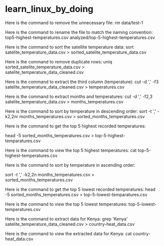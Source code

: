 # learn_linux_by_doing
Here is the command to remove the unnecessary file:
rm data/test-1

Here is the command to rename the file to match the naming convention:
top5-highest-temperatures.csv analyzed/top-5-highest-temperatures.csv

Here is the command to sort the satellite temperature data:
sort satelite_temperature_data.csv > sorted_satelite_temperature_data.csv

Here is the command to remove duplicate rows:
uniq sorted_satelite_temperature_data.csv > satelite_temperature_data_cleaned.csv

Here is the command to extract the third column (temperature):
cut -d ',' -f3 satelite_temperature_data_cleaned.csv > temperatures.csv

Here is the command to extract months and temperatures:
cut -d ',' -f2,3 satelite_temperature_data.csv > months_temperatures.csv

Here is the command to sort by temperature in descending order:
sort -t ',' -k2,2nr months_temperatures.csv > sorted_months_temperatures.csv

Here is the command to get the top 5 highest recorded temperatures:

head -5 sorted_months_temperatures.csv > top-5-highest-temparatures.csv

Here is the command to view the top 5 highest temperatures:
cat top-5-highest-temperatures.csv

Here is the command to sort by temperature in ascending order:

sort -t ',' -k2,2n months_temperatures.csv > sorted_months_temperatures.csv

Here is the command to get the top 5 lowest recorded temperatures:
head -5 sorted_months_temperatures.csv > top-5-lowest-temparatures.csv

Here is the command to view the top 5 lowest temperatures:
 top-5-lowest-temperatures.csv

Here is the command to extract data for Kenya:
grep 'Kenya' satelite_temperature_data_cleaned.csv > country-heat_data.csv

Here is the command to view the extracted data for Kenya:
cat country-heat_data.csv

